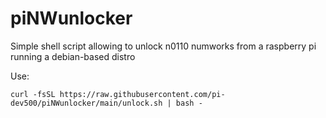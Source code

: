# piNWunlocker
Simple shell script allowing to unlock n0110 numworks from a raspberry pi running a debian-based distro

Use:
```
curl -fsSL https://raw.githubusercontent.com/pi-dev500/piNWunlocker/main/unlock.sh | bash -
```